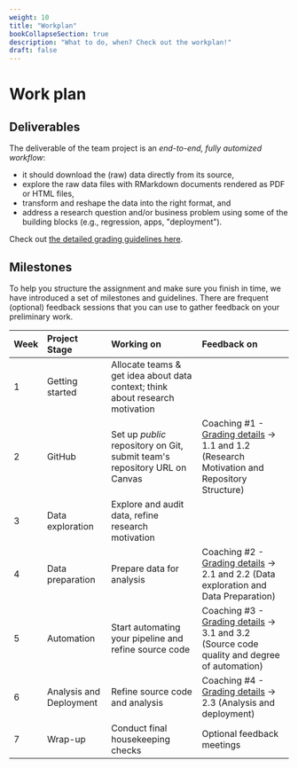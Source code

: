 ```yaml
---
weight: 10
title: "Workplan"
bookCollapseSection: true
description: "What to do, when? Check out the workplan!"
draft: false
---
```


# Work plan

## Deliverables

The deliverable of the team project is an *end-to-end, fully automized workflow*:
- it should download the (raw) data directly from its source,
- explore the raw data files with RMarkdown documents rendered as PDF or HTML files,
- transform and reshape the data into the right format, and
- address a research question and/or business problem using some of the building blocks (e.g., regression, apps, "deployment").

Check out [the detailed grading guidelines here](grading_details.md).

## Milestones

To help you structure the assignment and make sure you finish in time, we have introduced a set of milestones and guidelines. There are frequent (optional) feedback sessions that you can use to gather feedback on your preliminary work.

| Week | Project Stage | Working on | Feedback on |
|:---- | :---- | :---- | :---- |
| 1 | Getting started | Allocate teams & get idea about data context; think about research motivation | |
| 2 | GitHub | Set up *public* repository on Git, submit team's repository URL on Canvas | Coaching #1 - [Grading details](grading_details.md#1-github-repository) &#8594; 1.1 and 1.2 (Research Motivation and Repository Structure)|
| 3 | Data exploration | Explore and audit data, refine research motivation |
| 4 | Data preparation | Prepare data for analysis | Coaching #2 - [Grading details](grading_details.md#2-data-preparation--analysis) &#8594; 2.1 and 2.2 (Data exploration and Data Preparation)
| 5 | Automation  | Start automating your pipeline and refine source code | Coaching #3 - [Grading details](grading_details.md#3-source-code-and-automation) &#8594; 3.1 and 3.2 (Source code quality and degree of automation)
| 6 | Analysis and Deployment | Refine source code and analysis | Coaching #4 - [Grading details](grading_details.md#23-analysis-and-deployment-15) &#8594; 2.3 (Analysis and deployment)
| 7 | Wrap-up | Conduct final housekeeping checks  | Optional feedback meetings

<!--
### Weeks 2-4

- Reach out one another to form teams
- We'll reserve some time in the live streams to talk about potential projects and research/business ideas

### Week 5

- Finalize teams (registration on Canvas)

### Week 6: Feedback on data preparation and versioning

- Prepare data sets and start versioning your files
- Define research question and scope
- Set-up directory structure (`data`, `gen`, `src`) and plan pipeline
- Download the data directly from the source
- Start versioning your files and collaborating on GitHub

### Week 7: Feedback on workflow automation and data exploration
- Run R files from the command line
- Define all scripts strictly as ITO scripts
- Transformation / clean data
<!--  - Import data from `data` folder
  - Convert the date column into date/time format
  - Merge datasets on a comon column
  - Filter for rows that satisfy selection criteria
  - Group records on a categorical or date field and reshape data
  - Export output to generated files

- Test make file
- Point of discussion with coach: does your project reproduce when deleting temp files?

### Week 8: Feedback on deployment and reporting

- Choose how to deploy your insights, e.g., by means of regression analysis, or even by writing an app.
- Necessary components (e.g., for inspiration on how to write an app) are available in the building blocks section of the course site.
-->
<!--- Import data from `gen` folder
- Plot timeseries chart and export as pdf file
- Automate workflow with make
- Discuss results, conclusions, and limitations
- Create a data report and conduct exploratory analysis (summary statistics, report on missingness, number of observations)
-->
